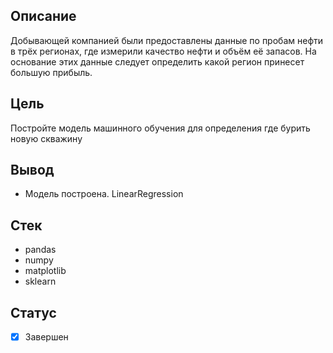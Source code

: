 ## Описание
Добывающей компанией были предоставлены данные по пробам нефти в трёх регионах, где измерили качество нефти и объём её запасов. На основание этих данные следует определить какой регион принесет большую прибыль.
## Цель
Постройте модель машинного обучения для определения где бурить новую скважину
## Вывод
+ Модель построена. LinearRegression
## Стек
+ pandas 
+ numpy 
+ matplotlib
+ sklearn
## Статус
- [x] Завершен
